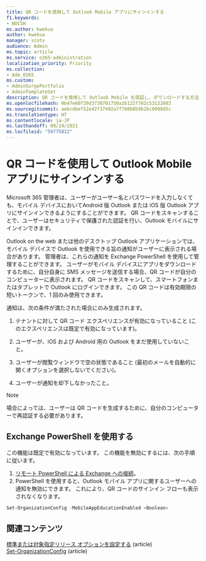 ```yaml
---
title: QR コードを使用して Outlook Mobile アプリにサインインする
f1.keywords:
- NOCSH
ms.author: kwekua
author: kwekua
manager: scotv
audience: Admin
ms.topic: article
ms.service: o365-administration
localization_priority: Priority
ms.collection:
- Adm_O365
ms.custom:
- AdminSurgePortfolio
- AdminTemplateSet
description: QR コードを使用して Outlook Mobile を認証し、ダウンロードする方法について学習します。
ms.openlocfilehash: 0b47e60f29d3730701750a1b122f782c53122603
ms.sourcegitcommit: aebcdbef52e42f37492a7f780b8b9b2bc0998d5c
ms.translationtype: HT
ms.contentlocale: ja-JP
ms.lasthandoff: 09/24/2021
ms.locfileid: "59775812"
---
```

# <a name="use-a-qr-code-to-sign-in-to-the-outlook-mobile-apps"></a>QR コードを使用して Outlook Mobile アプリにサインインする

Microsoft 365 管理者は、ユーザーがユーザー名とパスワードを入力しなくても、モバイル デバイスにおいてAndroid 版 Outlook または iOS 版 Outlook アプリにサインインできるようにすることができます。 QR コードをスキャンすることで、ユーザーはセキュリティで保護された認証を行い、Outlook モバイルにサインインできます。

Outlook on the web または他のデスクトップ Outlook アプリケーションでは、モバイル デバイスで Outlook を使用できる旨の通知がユーザーに表示される場合があります。 管理者は、これらの通知を Exchange PowerShell を使用して管理することができます。 ユーザーがモバイル デバイスにアプリをダウンロードするために、自分自身に SMS メッセージを送信する場合、QR コードが自分のコンピューターに表示されます。 QR コードをスキャンして、スマートフォンまたはタブレットで Outlook にログインできます。 この QR コードは有効期限の短いトークンで、1 回のみ使用できます。

通知は、次の条件が満たされた場合にのみ生成されます。

1. テナントに対して QR コード エクスペリエンスが有効になっていること (このエクスペリエンスは既定で有効になっています)。

2. ユーザーが、iOS および Android 用の Outlook をまだ使用していないこと。

3. ユーザーが閲覧ウィンドウで空の状態であること (最初のメールを自動的に開くオプションを選択しないでください)。

4. ユーザーが通知を却下しなかったこと。

> [!NOTE]
> 場合によっては、ユーザーは QR コードを生成するために、自分のコンピューターで再認証する必要があります。

## <a name="use-exchange-powershell"></a>Exchange PowerShell を使用する

この機能は既定で有効になっています。 この機能を無効にするには、次の手順に従います。

1. [リモート PowerShell による Exchange への接続](/powershell/exchange/connect-to-exchange-online-powershell)。
2. PowerShell を使用すると、Outlook モバイル アプリに関するユーザーへの通知を無効にできます。 これにより、QR コードのサインイン フローも表示されなくなります。

```powershell
Set-OrganizationConfig -MobileAppEducationEnabled <Boolean>
```

## <a name="related-content"></a>関連コンテンツ

[標準または対象指定リリース オプションを設定する](release-options-in-office-365.md) (article)\
[Set-OrganizationConfig](/powershell/module/exchange/set-organizationconfig) (article)
